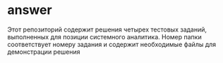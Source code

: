 # answer

Этот репозиторий содержит решения четырех тестовых заданий, выполненных для позиции системного аналитика.
Номер папки соответствует номеру задания и содержит необходимые файлы для демонстрации решения
